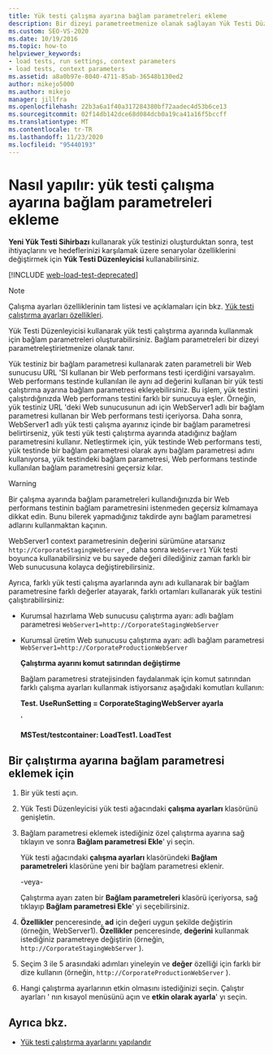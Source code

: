 ```yaml
---
title: Yük testi çalışma ayarına bağlam parametreleri ekleme
description: Bir dizeyi parametreetmenize olanak sağlayan Yük Testi Düzenleyicisi kullanarak yük testi çalıştırma ayarında kullanmak için bağlam parametreleri oluşturmayı öğrenin.
ms.custom: SEO-VS-2020
ms.date: 10/19/2016
ms.topic: how-to
helpviewer_keywords:
- load tests, run settings, context parameters
- load tests, context parameters
ms.assetid: a8a0b97e-8040-4711-85ab-36548b130ed2
author: mikejo5000
ms.author: mikejo
manager: jillfra
ms.openlocfilehash: 22b3a6a1f40a317284380bf72aadec4d53b6ce13
ms.sourcegitcommit: 02f14db142dce68d084dcb0a19ca41a16f5bccff
ms.translationtype: MT
ms.contentlocale: tr-TR
ms.lasthandoff: 11/23/2020
ms.locfileid: "95440193"
---
```

# <a name="how-to-add-context-parameters-to-a-load-test-run-setting"></a>Nasıl yapılır: yük testi çalışma ayarına bağlam parametreleri ekleme

**Yeni Yük Testi Sihirbazı** kullanarak yük testinizi oluşturduktan sonra, test ihtiyaçlarını ve hedeflerinizi karşılamak üzere senaryolar özelliklerini değiştirmek için **Yük Testi Düzenleyicisi** kullanabilirsiniz.

[!INCLUDE [web-load-test-deprecated](includes/web-load-test-deprecated.md)]

> [!NOTE]
> Çalışma ayarları özelliklerinin tam listesi ve açıklamaları için bkz. [Yük testi çalıştırma ayarları özellikleri](../test/load-test-run-settings-properties.md).

Yük Testi Düzenleyicisi kullanarak yük testi çalıştırma ayarında kullanmak için bağlam parametreleri oluşturabilirsiniz. Bağlam parametreleri bir dizeyi parametreleştirietmenize olanak tanır.

Yük testiniz bir bağlam parametresi kullanarak zaten parametreli bir Web sunucusu URL 'SI kullanan bir Web performans testi içerdiğini varsayalım. Web performans testinde kullanılan ile aynı ad değerini kullanan bir yük testi çalıştırma ayarına bağlam parametresi ekleyebilirsiniz. Bu işlem, yük testini çalıştırdığınızda Web performans testini farklı bir sunucuya eşler. Örneğin, yük testiniz URL 'deki Web sunucusunun adı için WebServer1 adlı bir bağlam parametresi kullanan bir Web performans testi içeriyorsa. Daha sonra, WebServer1 adlı yük testi çalışma ayarınız içinde bir bağlam parametresi belirtirseniz, yük testi yük testi çalıştırma ayarında atadığınız bağlam parametresini kullanır. Netleştirmek için, yük testinde Web performans testi, yük testinde bir bağlam parametresi olarak aynı bağlam parametresi adını kullanıyorsa, yük testindeki bağlam parametresi, Web performans testinde kullanılan bağlam parametresini geçersiz kılar.

> [!WARNING]
> Bir çalışma ayarında bağlam parametreleri kullandığınızda bir Web performans testinin bağlam parametresini istenmeden geçersiz kılmamaya dikkat edin. Bunu bilerek yapmadığınız takdirde aynı bağlam parametresi adlarını kullanmaktan kaçının.

WebServer1 context parametresinin değerini sürümüne atarsanız `http://CorporateStagingWebServer` , daha sonra `WebServer1` Yük testi boyunca kullanabilirsiniz ve bu sayede değeri dilediğiniz zaman farklı bir Web sunucusuna kolayca değiştirebilirsiniz.

Ayrıca, farklı yük testi çalışma ayarlarında aynı adı kullanarak bir bağlam parametresine farklı değerler atayarak, farklı ortamları kullanarak yük testini çalıştırabilirsiniz:

- Kurumsal hazırlama Web sunucusu çalıştırma ayarı: adlı bağlam parametresi `WebServer1=http://CorporateStagingWebServer`

- Kurumsal üretim Web sunucusu çalıştırma ayarı: adlı bağlam parametresi `WebServer1=http://CorporateProductionWebServer`

  **Çalıştırma ayarını komut satırından değiştirme**

  Bağlam parametresi stratejisinden faydalanmak için komut satırından farklı çalışma ayarları kullanmak istiyorsanız aşağıdaki komutları kullanın:

  **Test. UseRunSetting = CorporateStagingWebServer ayarla**

  '

  **MSTest/testcontainer: LoadTest1. LoadTest**

## <a name="to-add-a-context-parameter-to-a-run-setting"></a>Bir çalıştırma ayarına bağlam parametresi eklemek için

1. Bir yük testi açın.

2. Yük Testi Düzenleyicisi yük testi ağacındaki **çalışma ayarları** klasörünü genişletin.

3. Bağlam parametresi eklemek istediğiniz özel çalıştırma ayarına sağ tıklayın ve sonra **Bağlam parametresi Ekle**' yi seçin.

     Yük testi ağacındaki **çalışma ayarları** klasöründeki **Bağlam parametreleri** klasörüne yeni bir bağlam parametresi eklenir.

     -veya-

     Çalıştırma ayarı zaten bir **Bağlam parametreleri** klasörü içeriyorsa, sağ tıklayıp **Bağlam parametresi Ekle**' yi seçebilirsiniz.

4. **Özellikler** penceresinde, **ad** için değeri uygun şekilde değiştirin (örneğin, WebServer1). **Özellikler** penceresinde, **değerini** kullanmak istediğiniz parametreye değiştirin (örneğin, `http://CorporateStagingWebServer` ).

5. Seçim 3 ile 5 arasındaki adımları yineleyin ve **değer** özelliği için farklı bir dize kullanın (örneğin, `http://CorporateProductionWebServer` ).

6. Hangi çalıştırma ayarlarının etkin olmasını istediğinizi seçin. Çalıştır ayarları ' nın kısayol menüsünü açın ve **etkin olarak ayarla**' yı seçin.

## <a name="see-also"></a>Ayrıca bkz.

- [Yük testi çalıştırma ayarlarını yapılandır](../test/configure-load-test-run-settings.md)
